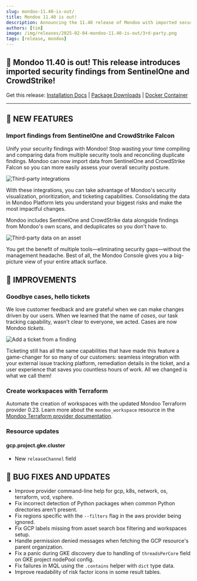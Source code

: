 ```yaml
---
slug: mondoo-11.40-is-out/
title: Mondoo 11.40 is out!
description: Announcing the 11.40 release of Mondoo with imported security findings from SentinelOne and CrowdStrike!
authors: [tim]
image: /img/releases/2025-02-04-mondoo-11.40-is-out/3rd-party.png
tags: [release, mondoo]
---
```


## 🥳 Mondoo 11.40 is out! This release introduces imported security findings from SentinelOne and CrowdStrike!

Get this release: [Installation Docs](https://mondoo.com/docs/cnspec/) | [Package Downloads](https://releases.mondoo.com/cnspec/) | [Docker Container](https://hub.docker.com/r/mondoo/cnspec)

---

## 🎉 NEW FEATURES

### Import findings from SentinelOne and CrowdStrike Falcon

Unify your security findings with Mondoo! Stop wasting your time compiling and comparing data from multiple security tools and reconciling duplicate findings. Mondoo can now import data from SentinelOne and CrowdStrike Falcon so you can more easily assess your overall security posture.

![Third-party integrations](/img/releases/2025-02-04-mondoo-11.40-is-out/3rd-party.png)

With these integrations, you can take advantage of Mondoo's security visualization, prioritization, and ticketing capabilities. Consolidating the data in Mondoo Platform lets you understand your biggest risks and make the most impactful changes.

Mondoo includes SentinelOne and CrowdStrike data alongside findings from Mondoo's own scans, and deduplicates so you don't have to.

![Third-party data on an asset](/img/releases/2025-02-04-mondoo-11.40-is-out/cve-falcon.png)

You get the benefit of multiple tools&mdash;eliminating security gaps&mdash;without the management headache. Best of all, the Mondoo Console gives you a big-picture view of your entire attack surface.

## 🧹 IMPROVEMENTS

### Goodbye cases, hello tickets

We love customer feedback and are grateful when we can make changes driven by our users. When we learned that the name of _cases_, our task tracking capability, wasn't clear to everyone, we acted. Cases are now Mondoo _tickets_.

![Add a ticket from a finding](/img/releases/2025-02-04-mondoo-11.40-is-out/add-ticket.png)

Ticketing still has all the same capabilities that have made this feature a game-changer for so many of our customers: seamless integration with your external issue tracking platform, remediation details in the ticket, and a user experience that saves you countless hours of work. All we changed is what we call them!

### Create workspaces with Terraform

Automate the creation of workspaces with the updated Mondoo Terraform provider 0.23. Learn more about the `mondoo_workspace` resource in the [Mondoo Terraform provider documentation](https://registry.terraform.io/providers/mondoohq/mondoo/latest/docs/resources/workspace).

### Resource updates

#### gcp.project.gke.cluster

- New `releaseChannel` field

## 🐛 BUG FIXES AND UPDATES

- Improve provider command-line help for gcp, k8s, network, os, terraform, vcd, vsphere.
- Fix incorrect detection of Python packages when common Python directories aren't present.
- Fix regions specific with the `--filters` flag in the aws provider being ignored.
- Fix GCP labels missing from asset search box filtering and workspaces setup.
- Handle permission denied messages when fetching the GCP resource's parent organization.
- Fix a panic during GKE discovery due to handling of `threadsPerCore` field on GKE project nodePool config.
- Fix failures in MQL using the `.contains` helper with `dict` type data.
- Improve readability of risk factor icons in some result tables.
